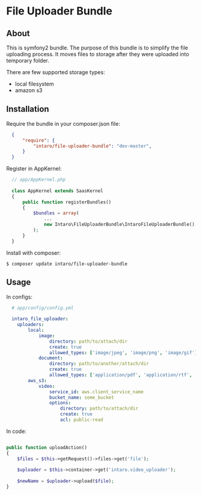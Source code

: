 # File Uploader Bundle #

## About ##

This is symfony2 bundle. The purpose of this bundle is to simplify the file uploading process.
It moves files to storage after they were uploaded into temporary folder.

There are few supported storage types:
- local filesystem
- amazon s3

## Installation ##

Require the bundle in your composer.json file:

``` json
  {
      "require": {
          "intaro/file-uploader-bundle": "dev-master",
      }
  }
```

Register in AppKernel:

``` php
  // app/AppKernel.php
  
  class AppKernel extends SaasKernel
  {
      public function registerBundles()
      {
          $bundles = array(
              ...
              new Intaro\FileUploaderBundle\IntaroFileUploaderBundle(),
          );
      }
  }
```
Install with composer:

```
$ composer update intaro/file-uploader-bundle
```

## Usage ##

In configs:
``` yml
  # app/config/config.yml
  
  intaro_file_uploader:
    uploaders:
        local:
            image:
                directory: path/to/attach/dir
                create: true
                allowed_types: ['image/jpeg', 'image/png', 'image/gif']
            document:
                directory: path/to/another/attach/dir
                create: true
                allowed_types: ['application/pdf', 'application/rtf', 'application/vnd.ms-office']
        aws_s3:
            video:
                service_id: aws.client_service_name
                bucket_name: some_bucket
                options:
                    directory: path/to/attach/dir
                    create: true
                    acl: public-read
  ```
  
  In code:
  ```php
  
  public function uploadAction()
  {
      $files = $this->getRequest()->files->get('file');
      
      $uploader = $this->container->get('intaro.video_uploader');
      
      $newName = $uploader->upload($file);
  }
    
  ```
